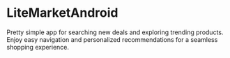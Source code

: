 # LiteMarketAndroid
Pretty simple app for searching new deals and exploring trending products. Enjoy easy navigation and personalized recommendations for a seamless shopping experience.
